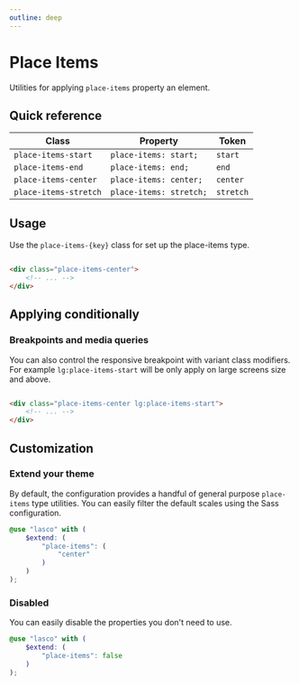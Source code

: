 ```yaml
---
outline: deep
---
```


# Place Items

Utilities for applying `place-items` property an element.

## Quick reference

| Class                 | Property                | Token     |
|-----------------------|-------------------------|-----------|
| `place-items-start`   | `place-items: start;`   | `start`   |
| `place-items-end`     | `place-items: end;`     | `end`     |
| `place-items-center`  | `place-items: center;`  | `center`  |
| `place-items-stretch` | `place-items: stretch;` | `stretch` |

## Usage

Use the `place-items-{key}` class for set up the place-items type.

```html

<div class="place-items-center">
    <!-- ... -->
</div>
```

## Applying conditionally

### Breakpoints and media queries

You can also control the responsive breakpoint with variant class modifiers. For example `lg:place-items-start` will be
only apply on large screens size and above.

```html

<div class="place-items-center lg:place-items-start">
    <!-- ... -->
</div>
```

## Customization

### Extend your theme

By default, the configuration provides a handful of general purpose `place-items` type utilities. You can easily filter
the default scales using the Sass configuration.

```scss
@use "lasco" with (
    $extend: (
        "place-items": (
            "center"
        )
    )
);
```

### Disabled

You can easily disable the properties you don't need to use.

```scss
@use "lasco" with (
    $extend: (
        "place-items": false
    )
);
```

